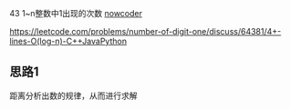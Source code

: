 43 1~n整数中1出现的次数
[nowcoder](https://www.nowcoder.com/practice/bd7f978302044eee894445e244c7eee6?tpId=13&tqId=11184&tPage=1&rp=1&ru=/ta/coding-interviews&qru=/ta/coding-interviews/question-ranking)

https://leetcode.com/problems/number-of-digit-one/discuss/64381/4+-lines-O(log-n)-C++JavaPython
## 思路1
距离分析出数的规律，从而进行求解